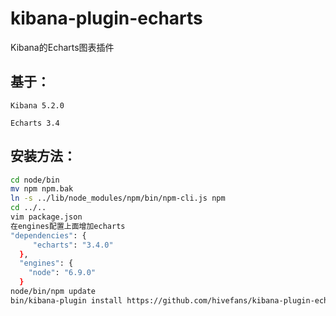 # kibana-plugin-echarts
Kibana的Echarts图表插件

## 基于：
    
    Kibana 5.2.0

    Echarts 3.4

## 安装方法：
``` bash
cd node/bin
mv npm npm.bak
ln -s ../lib/node_modules/npm/bin/npm-cli.js npm
cd ../..
vim package.json
在engines配置上面增加echarts
"dependencies": {
     "echarts": "3.4.0"
  },
  "engines": {
    "node": "6.9.0"
  }
node/bin/npm update
bin/kibana-plugin install https://github.com/hivefans/kibana-plugin-echarts/files/985443/kibana-plugin-echarts.zip
```
